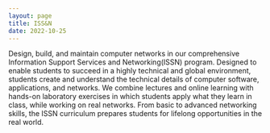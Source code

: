 ```yaml
---
layout: page
title: ISS&N
date: 2022-10-25
---
```


Design, build, and maintain computer networks in our comprehensive Information Support Services and Networking(ISSN) program. Designed to enable students to succeed in a highly technical and global environment, students create and understand the technical details of computer software, applications, and networks. We combine lectures and online learning with hands-on laboratory exercises in which students apply what they learn in class, while working on real networks. From basic to advanced networking skills, the ISSN curriculum prepares students for lifelong opportunities in the real world.